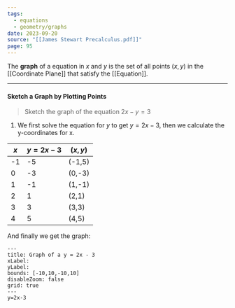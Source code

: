 ```yaml
---
tags:
  - equations
  - geometry/graphs
date: 2023-09-20
source: "[[James Stewart Precalculus.pdf]]"
page: 95
---
```

The **graph** of a equation in $x$ and $y$ is the set of all points $(x,y)$ in the [[Coordinate Plane]] that satisfy the [[Equation]].
___
#### Sketch a Graph by Plotting Points

> Sketch the graph of the equation $2x-y=3$ 
1. We first solve the equation for $y$ to get $y = 2x-3$, then we calculate the y-coordinates for x.

| $x$ | $y =2x-3$ | $(x,y)$ |
| --- | --------- | ------- |
| -1  | -5        | (-1,5)  |
| 0   | -3        | (0,-3)  |
| 1   | -1        | (1,-1)  |
| 2   | 1         | (2,1)   |
| 3   | 3         | (3,3)   |
| 4   | 5         | (4,5)   | 

And finally we get the graph:
```functionplot
---
title: Graph of a y = 2x - 3
xLabel: 
yLabel: 
bounds: [-10,10,-10,10]
disableZoom: false
grid: true
---
y=2x-3
```
